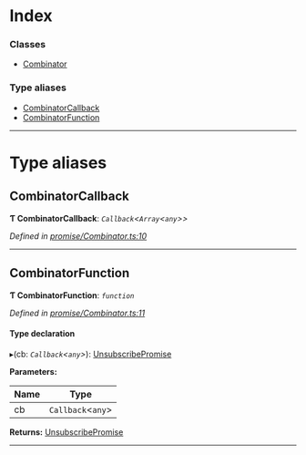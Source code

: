 

# Index

### Classes

* [Combinator](../classes/_promise_combinator_.combinator.md)

### Type aliases

* [CombinatorCallback](_promise_combinator_.md#combinatorcallback)
* [CombinatorFunction](_promise_combinator_.md#combinatorfunction)

---

# Type aliases

<a id="combinatorcallback"></a>

##  CombinatorCallback

**Ƭ CombinatorCallback**: *`Callback`<`Array`<`any`>>*

*Defined in [promise/Combinator.ts:10](https://github.com/polkadot-js/api/blob/ea991e4/packages/api/src/promise/Combinator.ts#L10)*

___
<a id="combinatorfunction"></a>

##  CombinatorFunction

**Ƭ CombinatorFunction**: *`function`*

*Defined in [promise/Combinator.ts:11](https://github.com/polkadot-js/api/blob/ea991e4/packages/api/src/promise/Combinator.ts#L11)*

#### Type declaration
▸(cb: *`Callback`<`any`>*): [UnsubscribePromise](_types_.md#unsubscribepromise)

**Parameters:**

| Name | Type |
| ------ | ------ |
| cb | `Callback`<`any`> |

**Returns:** [UnsubscribePromise](_types_.md#unsubscribepromise)

___

